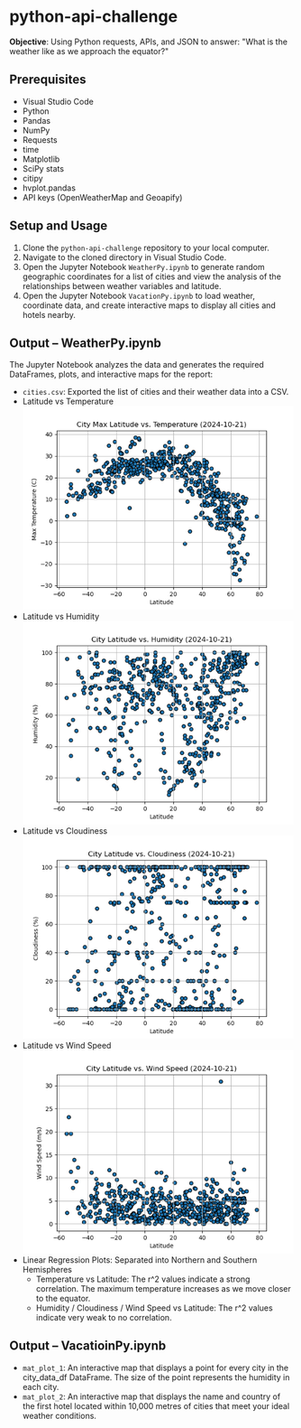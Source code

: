 # python-api-challenge
**Objective**: Using Python requests, APIs, and JSON to answer: "What is the weather like as we approach the equator?"

## Prerequisites
- Visual Studio Code
- Python
- Pandas
- NumPy
- Requests
- time
- Matplotlib
- SciPy stats
- citipy
- hvplot.pandas
- API keys (OpenWeatherMap and Geoapify)

## Setup and Usage
1. Clone the `python-api-challenge` repository to your local computer.
2. Navigate to the cloned directory in Visual Studio Code.
3. Open the Jupyter Notebook `WeatherPy.ipynb` to generate random geographic coordinates for a list of cities and view the analysis of the relationships between weather variables and latitude.
4. Open the Jupyter Notebook `VacationPy.ipynb` to load weather, coordinate data, and create interactive maps to display all cities and hotels nearby.

## Output – WeatherPy.ipynb
The Jupyter Notebook analyzes the data and generates the required DataFrames, plots, and interactive maps for the report:
- `cities.csv`: Exported the list of cities and their weather data into a CSV.
- Latitude vs Temperature
![Latitude vs Temperature](WeatherPy_VacationPy/output_data/Fig1.png)
- Latitude vs Humidity
![Latitude vs Humidity](WeatherPy_VacationPy/output_data/Fig2.png)
- Latitude vs Cloudiness
![Latitude vs Cloudiness](WeatherPy_VacationPy/output_data/Fig3.png)
- Latitude vs Wind Speed
![Latitude vs Wind Speed](WeatherPy_VacationPy/output_data/Fig4.png)
- Linear Regression Plots: Separated into Northern and Southern Hemispheres
  - Temperature vs Latitude: The r^2 values indicate a strong correlation. The maximum temperature increases as we move closer to the equator.
  - Humidity / Cloudiness / Wind Speed vs Latitude: The r^2 values indicate very weak to no correlation.

## Output – VacatioinPy.ipynb
- `mat_plot_1`: An interactive map that displays a point for every city in the city_data_df DataFrame. The size of the point represents the humidity in each city.
- `mat_plot_2`: An interactive map that displays the name and country of the first hotel located within 10,000 metres of cities that meet your ideal weather conditions.
